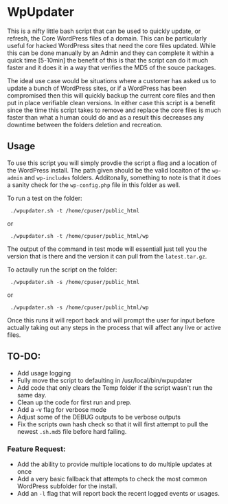 # WpUpdater

This is a nifty little bash script that can be used to quickly update, or refresh, the Core WordPress files of a domain. This can be particularly useful for hacked WordPress sites that need the core files updated. While this can be done manually by an Admin and they can complete it within a quick time [5-10min] the benefit of this is that the script can do it much faster and it does it in a way that verifies the MD5 of the souce packages.

The ideal use case would be situations where a customer has asked us to update a bunch of WordPress sites, or if a WordPress has been compromised then this will quickly backup the current core files and then put in place verifiable clean versions. In either case this script is a benefit since the time this script takes to remove and replace the core files is much faster than what a human could do and as a result this decreases any downtime between the folders deletion and recreation.

## Usage

To use this script you will simply provdie the script a flag and a location of the WordPress install. The path given should be the valid locaiton of the `wp-admin` and `wp-includes` folders. Additonally, something to note is that it does a sanity check for the `wp-config.php` file in this folder as well.

To run a test on the folder:

     ./wpupdater.sh -t /home/cpuser/public_html

or

     ./wpupdater.sh -t /home/cpuser/public_html/wp

The output of the command in test mode will essentiall just tell you the version that is there and the version it can pull from the `latest.tar.gz`.

To actaully run the script on the folder:

     ./wpupdater.sh -s /home/cpuser/public_html

or

     ./wpupdater.sh -s /home/cpuser/public_html/wp

Once this runs it will report back and will prompt the user for input before actually taking out any steps in the process that will affect any live or active files.

## TO-DO:

* Add usage logging
* Fully move the script to defaulting in /usr/local/bin/wpupdater
* Add code that only clears the Temp folder if the script wasn't run the same day.
* Clean up the code for first run and prep.
* Add a -v flag for verbose mode
* Adjust some of the DEBUG outputs to be verbose outputs
* Fix the scripts own hash check so that it will first attempt to pull the newest `.sh.md5` file before hard failing.

### Feature Request:

* Add the ability to provide multiple locations to do multiple updates at once
* Add a very basic fallback that attempts to check the most common WordPress subfolder for the install.
* Add an `-l` flag that will report back the recent logged events or usages.
